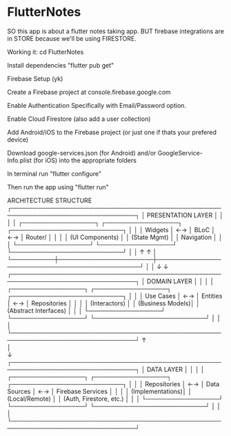 # FlutterNotes
SO this app is about a flutter notes taking app. BUT firebase integrations are in STORE because we'll be using FIRESTORE.

Working it:
cd FlutterNotes

Install dependencies "flutter pub get"

Firebase Setup (yk)

Create a Firebase project at console.firebase.google.com

Enable Authentication Specifically with Email/Password option.

Enable Cloud Firestore (also add a user collection)

Add Android/iOS to the Firebase project (or just one if thats your prefered device)

Download google-services.json (for Android) and/or GoogleService-Info.plist (for iOS) into the appropriate folders

In terminal run "flutter configure"

Then run the app using "flutter run"

ARCHITECTURE STRUCTURE
┌───────────────────────────────────────────────────────────────────────────────┐
│                                PRESENTATION LAYER                            │
│                                                                              │
│  ┌─────────────────┐    ┌─────────────────┐    ┌──────────────────────────┐  │
│  │     Widgets     │ ←→ │      BLoC       │ ←→ │       Router/             │  │
│  │ (UI Components) │    │ (State Mgmt)    │    │       Navigation          │  │
│  └─────────────────┘    └─────────────────┘    └──────────────────────────┘  │
│          ↑                      ↑                                              │
└──────────┼──────────────────────┼──────────────────────────────────────────────┘
           │                      │
           ↓                      ↓
┌───────────────────────────────────────────────────────────────────────────────┐
│                                DOMAIN LAYER                                  │
│                                                                              │
│  ┌─────────────────┐    ┌─────────────────┐    ┌──────────────────────────┐  │
│  │   Use Cases     │ ←→ │   Entities      │ ←→ │   Repositories           │  │
│  │ (Interactors)   │    │ (Business Models)│    │ (Abstract Interfaces)    │  │
│  └─────────────────┘    └─────────────────┘    └──────────────────────────┘  │
│                                                                              │
└───────────────────────────────────────────────────────────────────────────────┘
           ↑                                                                    
           │                                                                    
           ↓                                                                    
┌───────────────────────────────────────────────────────────────────────────────┐
│                                DATA LAYER                                    │
│                                                                              │
│  ┌─────────────────┐    ┌─────────────────┐    ┌──────────────────────────┐  │
│  │  Repositories   │ ←→ │   Data Sources  │ ←→ │    Firebase Services     │  │
│  │ (Implementations)│    │ (Local/Remote) │    │ (Auth, Firestore, etc.)  │  │
│  └─────────────────┘    └─────────────────┘    └──────────────────────────┘  │
│                                                                              │
└───────────────────────────────────────────────────────────────────────────────┘